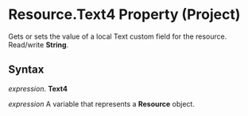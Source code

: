 
# Resource.Text4 Property (Project)

Gets or sets the value of a local Text custom field for the resource. Read/write  **String**.


## Syntax

 _expression_. **Text4**

 _expression_ A variable that represents a **Resource** object.

